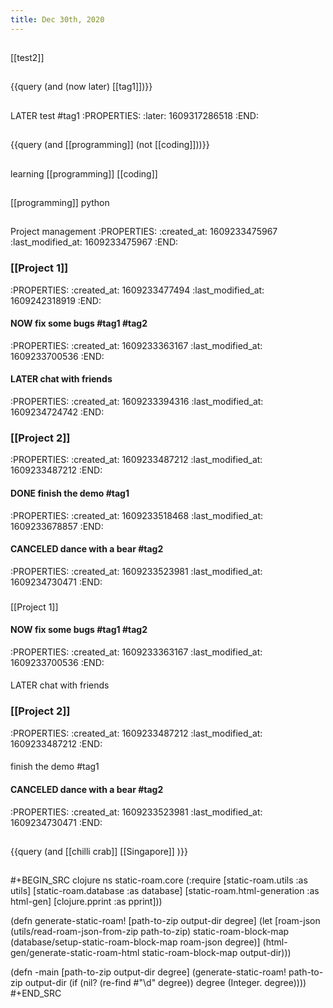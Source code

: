 ```yaml
---
title: Dec 30th, 2020
---
```


##
[[test2]]
##
{{query (and (now later) [[tag1]])}}
##
##
LATER test #tag1
:PROPERTIES:
:later: 1609317286518
:END:
##
{{query (and [[programming]] (not [[coding]]))}}
##
learning [[programming]] [[coding]]
##
[[programming]] python
##
##
Project management
:PROPERTIES:
:created_at: 1609233475967
:last_modified_at: 1609233475967
:END:
### [[Project 1]]
:PROPERTIES:
:created_at: 1609233477494
:last_modified_at: 1609242318919
:END:
#### NOW fix some bugs #tag1 #tag2
:PROPERTIES:
:created_at: 1609233363167
:last_modified_at: 1609233700536
:END:
#### LATER chat with friends
:PROPERTIES:
:created_at: 1609233394316
:last_modified_at: 1609234724742
:END:
### [[Project 2]]
:PROPERTIES:
:created_at: 1609233487212
:last_modified_at: 1609233487212
:END:
#### DONE finish the demo #tag1
:PROPERTIES:
:created_at: 1609233518468
:last_modified_at: 1609233678857
:END:
#### CANCELED dance with a bear #tag2
:PROPERTIES:
:created_at: 1609233523981
:last_modified_at: 1609234730471
:END:
###
[[Project 1]]
#### NOW fix some bugs #tag1 #tag2
:PROPERTIES:
:created_at: 1609233363167
:last_modified_at: 1609233700536
:END:
####
LATER chat with friends
### [[Project 2]]
:PROPERTIES:
:created_at: 1609233487212
:last_modified_at: 1609233487212
:END:
####
finish the demo #tag1
#### CANCELED dance with a bear #tag2
:PROPERTIES:
:created_at: 1609233523981
:last_modified_at: 1609234730471
:END:
##
##
{{query (and [[chilli crab]] [[Singapore]] )}}
##
#+BEGIN_SRC clojure
ns static-roam.core
  (:require [static-roam.utils :as utils]
            [static-roam.database :as database]
            [static-roam.html-generation :as html-gen]
            [clojure.pprint :as pprint]))

(defn generate-static-roam!
  [path-to-zip output-dir degree]
  (let [roam-json (utils/read-roam-json-from-zip path-to-zip)
        static-roam-block-map (database/setup-static-roam-block-map roam-json degree)]
    (html-gen/generate-static-roam-html static-roam-block-map output-dir)))

(defn -main
  [path-to-zip output-dir degree]
  (generate-static-roam! path-to-zip output-dir (if (nil? (re-find #"\d" degree))
                                                  degree
                                                  (Integer. degree))))
#+END_SRC

